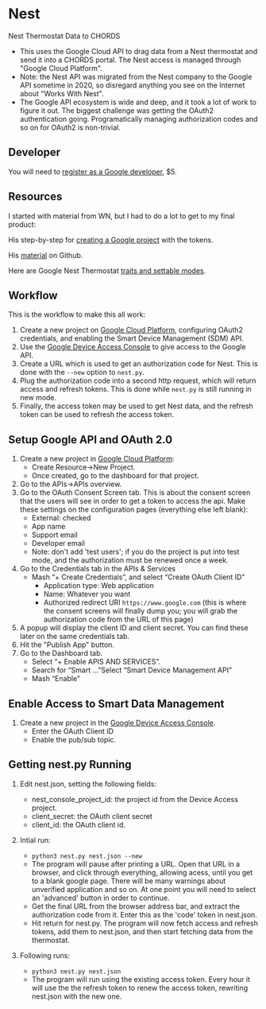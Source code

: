 # Nest
Nest Thermostat Data to CHORDS

- This uses the Google Cloud API to drag data from a Nest thermostat and 
  send it into a CHORDS portal. The Nest access is managed through "Google Cloud Platform".
- Note: the Nest API was migrated from the Nest company to the Google API
  sometime in 2020, so disregard anything you see on the Internet about
  "Works With Nest".
- The Google API ecosystem is wide and deep, and it took a lot of work to figure it out.
  The biggest challenge was getting the OAuth2 authentication going. Programatically managing authorization codes and so on for OAuth2 is non-trivial. 

## Developer
You will need to [register as a Google developer](https://developers.google.com/nest/device-access/registration), $5.

## Resources
I started with material from WN, but I had to do a lot to get to my final product:

His step-by-step for [creating a Google project](https://www.wouternieuwerth.nl/controlling-a-google-nest-thermostat-with-python/) with the tokens.

His [material](https://colab.research.google.com/github/WouterNieuwerth/Google-Nest-thermostat-API-example/blob/main/Google_Nest_API_thermostat_example.ipynb) on Github.

Here are Google Nest Thermostat [traits and settable modes](https://developers.google.com/nest/device-access/api/thermostat?hl=en_US).
## Workflow
This is the workflow to make this all work:

1. Create a new project on [Google Cloud Platform](https://console.cloud.google.com), 
   configuring OAuth2 credentials, and enabling the Smart Device Management (SDM) API.
1. Use the [Google Device Access Console](https:/console.nest.google.com) to
   give access to the Google API.
1. Create a URL which is used to get an authorization code for Nest. This
   is done with the `--new` option to `nest.py`.
1. Plug the authorization code into a second http request, which will
   return access and refresh tokens. This is done while `nest.py` is still running in new mode.
1. Finally, the access token may be used to get Nest data, and the refresh token
   can be used to refresh the access token.

## Setup Google API and OAuth 2.0

1. Create a new project in [Google Cloud Platform](https://console.cloud.google.com):
   - Create Resource->New Project. 
   - Once created,
   go to the dashboard for that project.
1. Go to the APIs->APIs overview.
1. Go to the OAuth Consent Screen tab. This is about the consent screen that the
   users will see in order to get a token to access the api. Make these settings
   on the configuration pages (everything else left blank):
   - External: checked
   - App name
   - Support email
   - Developer email
   - Note: don't add 'test users'; if you do the project is put into 
     test mode, and the authorization must be renewed once a week.
1. Go to the Credentials tab in the APIs & Services
   - Mash “+ Create Credentials”, and select “Create OAuth Client ID”
      - Application type: Web application
      - Name: Whatever you want
      - Authorized redirect URI `https://www.google.com` (this is where the consent screens will finally dump you; you will grab the authorization code from the URL of this page)
1. A popup will display the client ID and client secret. You can find these later on
   the same credentials tab.
1. Hit the "Publish App" button.
1. Go to the Dashboard tab.
   - Select “+ Enable APIS AND SERVICES”. 
   - Search for “Smart …”Select “Smart Device Management API”
   - Mash “Enable”

## Enable Access to Smart Data Management
1. Create a new project in the [Google Device Access Console](https:/console.nest.google.com).
   - Enter the OAuth Client ID
   - Enable the pub/sub topic.

## Getting nest.py Running
1. Edit nest.json, setting the following fields:
   - nest_console_project_id: the project id from the Device Access project.
   - client_secret: the OAuth client secret
   - client_id: the OAuth client id.

1. Intial run:
   - `python3 nest.py nest.json --new`
   - The program will pause after printing a URL. Open that URL in a browser, and
     click through everything, allowing acess, until you get to a blank google page.
     There will be many warnings about unverified application and so on. At one point
     you will need to select an 'advanced' button in order to continue.
   - Get the final URL from the browser address bar, and extract the authorization code
     from it. Enter this as the 'code' token in nest.json.
   - Hit return for nest.py. The program will now fetch access and refresh tokens, add them
     to nest.json, and then start fetching data from the thermostat.

2. Following runs:
   - `python3 nest.py nest.json`
   - The program will run using the existing access token. Every hour it will use the
     the refresh token to renew the access token, rewriting nest.json with the new one.
